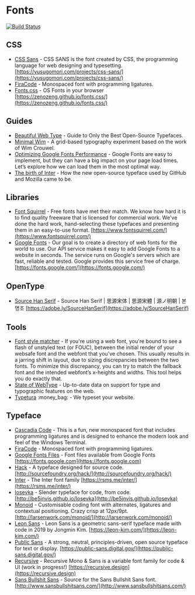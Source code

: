 # Fonts

[![Build Status](https://api.travis-ci.org/cdleon/fonts.svg?branch=master)](https://travis-ci.org/cdleon/fonts)

## CSS

- [CSS Sans](https://github.com/yusugomori/csssans)  - CSS SANS is the font created by CSS, the programming language for web designing and typesetting. [https://yusugomori.com/projects/css-sans/](https://yusugomori.com/projects/css-sans/)
- [FiraCode](https://github.com/tonsky/FiraCode)  - Monospaced font with programming ligatures.
- [Fonts.css](https://github.com/zenozeng/fonts.css)  - OS Fonts in your browser [https://zenozeng.github.io/fonts.css/](https://zenozeng.github.io/fonts.css/)

## Guides

- [Beautiful Web Type](https://beautifulwebtype.com/) - Guide to Only the Best Open-Source Typefaces.
- [Minimal Wim](https://raffinaderij.booreiland.amsterdam/minimalwim/) - A grid-based typography experiment based on the work of Wim Crouwel.
- [Optimizing Google Fonts Performance](https://www.smashingmagazine.com/2019/06/optimizing-google-fonts-performance/) - Google Fonts are easy to implement, but they can have a big impact on your page load times. Let’s explore how we can load them in the most optimal way.
- [The birth of Inter](https://www.figma.com/blog/the-birth-of-inter/#where-did-you-decide-to-start) - How the new open-source typeface used by GitHub and Mozilla came to be.

## Libraries

- [Font Squirrel](https://www.fontsquirrel.com/) - Free fonts have met their match. We know how hard it is to find quality freeware that is licensed for commercial work. We've done the hard work, hand-selecting these typefaces and presenting them in an easy-to-use format. [https://www.fontsquirrel.com/](https://www.fontsquirrel.com/)
- [Google Fonts](https://fonts.google.com/) - Our goal is to create a directory of web fonts for the world to use. Our API service makes it easy to add Google Fonts to a website in seconds. The service runs on Google's servers which are fast, reliable and tested. Google provides this service free of charge. [https://fonts.google.com/](https://fonts.google.com/)

## OpenType

- [Source Han Serif](https://github.com/adobe-fonts/source-han-serif)  - Source Han Serif | 思源宋体 | 思源宋體 | 源ノ明朝 | 본명조 [https://adobe.ly/SourceHanSerif](https://adobe.ly/SourceHanSerif)

## Tools

- [Font style matcher](https://meowni.ca/font-style-matcher/) - If you're using a web font, you're bound to see a flash of unstyled text (or FOUC), between the initial render of your websafe font and the webfont that you've chosen. This usually results in a jarring shift in layout, due to sizing discrepancies between the two fonts. To minimize this discrepancy, you can try to match the fallback font and the intended webfont’s x-heights and widths. This tool helps you do exactly that.
- [State of WebType](http://stateofwebtype.com/) - Up-to-date data on support for type and typographic features on the web.
- [Typetura](https://typetura.com/) :money_bag: - We typeset your website.

## Typeface

- [Cascadia Code](https://github.com/microsoft/cascadia-code)  - This is a fun, new monospaced font that includes programming ligatures and is designed to enhance the modern look and feel of the Windows Terminal.
- [FiraCode](https://github.com/tonsky/FiraCode)  - Monospaced font with programming ligatures.
- [Google Fonts Files](https://github.com/google/fonts)  - Font files available from Google Fonts [https://fonts.google.com](https://fonts.google.com)
- [Hack](https://github.com/chrissimpkins/Hack)  - A typeface designed for source code. [http://sourcefoundry.org/hack/](http://sourcefoundry.org/hack/)
- [Inter](https://github.com/rsms/inter)  - The Inter font family [https://rsms.me/inter/](https://rsms.me/inter/)
- [Iosevka](https://github.com/be5invis/Iosevka)  - Slender typeface for code, from code. [http://be5invis.github.io/Iosevka](http://be5invis.github.io/Iosevka)
- [Monoid](https://github.com/larsenwork/monoid)  - Customisable coding font with alternates, ligatures and contextual positioning. Crazy crisp at 12px/9pt. [http://larsenwork.com/monoid/](http://larsenwork.com/monoid/)
- [Leon Sans](https://github.com/cmiscm/leonsans)  - Leon Sans is a geometric sans-serif typeface made with code in 2019 by Jongmin Kim. [https://leon-kim.com/](https://leon-kim.com/)
- [Public Sans](https://github.com/uswds/public-sans)  - A strong, neutral, principles-driven, open source typeface for text or display. [https://public-sans.digital.gov/](https://public-sans.digital.gov/)
- [Recursive](https://github.com/arrowtype/recursive/)  - Recursive Mono & Sans is a variable font family for code & UI (work in progress!) [https://recursive.design](https://recursive.design)
- [Sans Bullshit Sans](https://github.com/RoelN/SansBullshitSans)  - Source for the Sans Bullshit Sans font. [http://www.sansbullshitsans.com/](http://www.sansbullshitsans.com/)
